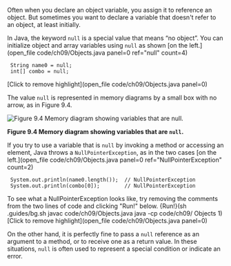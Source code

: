 Often when you declare an object variable, you assign it to reference an object. But sometimes you want to declare a variable that doesn't refer to an object, at least initially.


In Java, the keyword `null` is a special value that means “no object”. You can initialize object and array variables using `null` as shown [on the left.](open_file code/ch09/Objects.java panel=0 ref="null" count=4)

```
 String name0 = null;
 int[] combo = null;
```

[Click to remove highlight](open_file code/ch09/Objects.java panel=0)


The value `null` is represented in memory diagrams by a small box with no arrow, as in Figure 9.4.

![Figure 9.4 Memory diagram showing variables that are `null`.](figs/mem4.jpg)

**Figure 9.4 Memory diagram showing variables that are `null`.**


If you try to use a variable that is `null` by invoking a method or accessing an element, Java throws a `NullPointerException`, as in the two cases [on the left.](open_file code/ch09/Objects.java panel=0 ref="NullPointerException" count=2)

```
 System.out.println(name0.length());  // NullPointerException
 System.out.println(combo[0]);        // NullPointerException
```

To see what a NullPointerException looks like, try removing the comments from the two lines of code and clicking "Run!" below.
{Run!}(sh .guides/bg.sh javac code/ch09/Objects.java java -cp code/ch09/ Objects 1)
[Click to remove highlight](open_file code/ch09/Objects.java panel=0)


On the other hand, it is perfectly fine to pass a `null` reference as an argument to a method, or to receive one as a return value. In these situations, `null` is often used to represent a special condition or indicate an error.